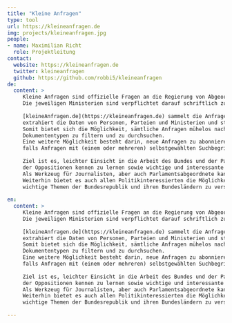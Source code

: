 ```yaml
---
title: "Kleine Anfragen"
type: tool
url: https://kleineanfragen.de
img: projects/kleineanfragen.jpg
people:
- name: Maximilian Richt
  role: Projektleitung
contact:
  website: https://kleineanfragen.de
  twitter: kleineanfragen
  github: https://github.com/robbi5/kleineanfragen
de:
  content: >
     Kleine Anfragen sind offizielle Fragen an die Regierung von Abgeordneten der Landtage und des Bundestags.
     Die jeweiligen Ministerien sind verpflichtet darauf schriftlich zu antworten und das Ergebnis für die Öffentlichkeit zugänglich zu machen.
     
     [kleineAnfragen.de](https://kleineanfragen.de) sammelt die Anfragen und Antworten aus den einzelnen Parlamentsdokumentationen ein,
     extrahiert die Daten von Personen, Parteien und Ministerien und stellt sie dann unter einer einheitlichen Oberfläche zu Verfügung.
     Somit bietet sich die Möglichkeit, sämtliche Anfragen mühelos nach Schlüsselwörtern, Parlamenten oder
     Dokumententypen zu filtern und zu durchsuchen.
     Eine weitere Möglichkeit besteht darin, neue Anfragen zu abonnieren und sich Benachrichtigungen senden zu lassen,
     falls Anfragen mit (einem oder mehreren) selbstgewählten Suchbegriffen erscheinen.
     
     Ziel ist es, leichter Einsicht in die Arbeit des Bundes und der Parlamente zu erhalten, Meinungen und Interessen
     der Oppositionen kennen zu lernen sowie wichtige und interessante Details zum Vorschein zu bringen.
     Als Werkzeug für Journalisten, aber auch Parlamentsabgeordnete kann es die tägliche Arbeit erleichtern.
     Weiterhin bietet es auch allen Politikinteressierten die Möglichkeit, sich einen tieferen Einblick in
     wichtige Themen der Bundesrepublik und ihren Bundesländern zu verschaffen und sich über ein Thema genauer zu informieren.
     
en:
  content: >
     Kleine Anfragen sind offizielle Fragen an die Regierung von Abgeordneten der Landtage und des Bundestags.
     Die jeweiligen Ministerien sind verpflichtet darauf schriftlich zu antworten und das Ergebnis für die Öffentlichkeit zugänglich zu machen.
     
     [kleineAnfragen.de](https://kleineanfragen.de) sammelt die Anfragen und Antworten aus den einzelnen Parlamentsdokumentationen ein,
     extrahiert die Daten von Personen, Parteien und Ministerien und stellt sie dann unter einer einheitlichen Oberfläche zu Verfügung.
     Somit bietet sich die Möglichkeit, sämtliche Anfragen mühelos nach Schlüsselwörtern, Parlamenten oder
     Dokumententypen zu filtern und zu durchsuchen.
     Eine weitere Möglichkeit besteht darin, neue Anfragen zu abonnieren und sich Benachrichtigungen senden zu lassen,
     falls Anfragen mit (einem oder mehreren) selbstgewählten Suchbegriffen erscheinen.
     
     Ziel ist es, leichter Einsicht in die Arbeit des Bundes und der Parlamente zu erhalten, Meinungen und Interessen
     der Oppositionen kennen zu lernen sowie wichtige und interessante Details zum Vorschein zu bringen.
     Als Werkzeug für Journalisten, aber auch Parlamentsabgeordnete kann es die tägliche Arbeit erleichtern.
     Weiterhin bietet es auch allen Politikinteressierten die Möglichkeit, sich einen tieferen Einblick in
     wichtige Themen der Bundesrepublik und ihren Bundesländern zu verschaffen und sich über ein Thema genauer zu informieren.
     
---
```


